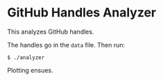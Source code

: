 # GitHub Handles Analyzer

This analyzes GitHub handles.

The handles go in the `data` file. Then run:

```
$ ./analyzer
```

Plotting ensues.
